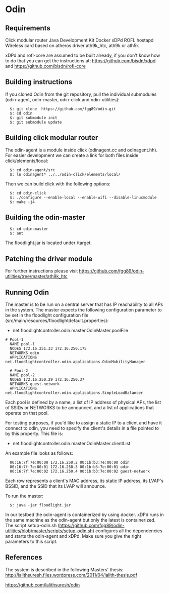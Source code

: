 Odin
====

Requirements
------------

Click modular router
Java Development Kit
Docker
xDPd 
ROFL 
hostapd
Wireless card based on atheros driver ath9k_htc, ath9k or ath5k

xDPd and rofl-core are assumed to be built already, if you don't know how to do that you can get the instructions at:
https://github.com/bisdn/xdpd and https://github.com/bisdn/rofl-core

Building instructions
---------------------

If you cloned Odin from the git repository, pull the individual submodules (odin-agent, odin-master, odin-click and odin-utilities):

```
  $: git clone  https://github.com/fgg89/odin.git
  $: cd odin
  $: git submodule init
  $: git submodule update
```

Building click modular router
-----------------------------

The odin-agent is a module inside click (odinagent.cc and odinagent.hh). For easier development we can create a link for both files inside click/elements/local:

```
  $: cd odin-agent/src
  $: ln odinagent* ../../odin-click/elements/local/
```

Then we can build click with the following options:

```
  $: cd odin-click
  $: ./configure --enable-local --enable-wifi --disable-linuxmodule
  $: make -j4
```

Building the odin-master
------------------------

```
  $: cd odin-master
  $: ant
```

The floodlight.jar is located under /target. 

Patching the driver module
--------------------------

For further instructions please visit https://github.com/fgg89/odin-utilities/tree/master/ath9k_htc

Running Odin
------------

The master is to be run on a central server that has IP reachability to all APs in the system. The master expects the following configuration parameter to be set in the floodlight configuration file (src/main/resources/floodlightdefault.properties):

* net.floodlightcontroller.odin.master.OdinMaster.poolFile

```
# Pool-1
  NAME pool-1
  NODES 172.16.251.33 172.16.250.175
  NETWORKS odin
  APPLICATIONS net.floodlightcontroller.odin.applications.OdinMobilityManager

  # Pool-2
  NAME pool-2
  NODES 172.16.250.29 172.16.250.37 
  NETWORKS guest-network
  APPLICATIONS net.floodlightcontroller.odin.applications.SimpleLoadBalancer
 ```
 
Each pool is defined by a name, a list of IP address of physical APs, the list of SSIDs or NETWORKS to be announced, and a list of applications that operate on that pool.

For testing purposes, if you'd like to assign a static IP to a client and have it connect to odin, you need to specify the client's details in a file pointed to by this property. This file is:

* net.floodlightcontroller.odin.master.OdinMaster.clientList

An example file looks as follows:

```
  00:16:7f:7e:00:00 172.16.250.2 00:1b:b3:7e:00:00 odin
  00:16:7f:7e:00:01 172.16.250.3 00:1b:b3:7e:00:01 odin
  00:16:7f:7e:00:02 172.16.250.4 00:1b:b3:7e:00:02 guest-network
```

Each row represents a client's MAC address, its static IP address, its LVAP's BSSID, and the SSID that its LVAP will announce.

To run the master:

```
  $: java -jar floodlight.jar
```

In our testbed the odin-agent is containerized by using docker. xDPd runs in the same machine as the odin-agent but only the latest is containerized. The script setup-odin.sh (https://github.com/fgg89/odin-utilities/blob/master/scripts/setup-odin.sh) configures all the dependencies and starts the odin-agent and xDPd. Make sure you give the right parameters to this script. 

References
----------

The system is described in the following Masters' thesis: http://lalithsuresh.files.wordpress.com/2011/04/lalith-thesis.pdf

https://github.com/lalithsuresh/odin
